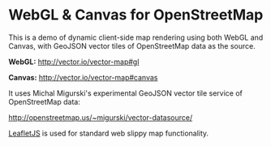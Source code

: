 WebGL & Canvas for OpenStreetMap
===

This is a demo of dynamic client-side map rendering using both WebGL and Canvas, with GeoJSON vector tiles of OpenStreetMap data as the source.

**WebGL:** http://vector.io/vector-map#gl

**Canvas:** http://vector.io/vector-map#canvas

It uses Michal Migurski's experimental GeoJSON vector tile service of OpenStreetMap data:

http://openstreetmap.us/~migurski/vector-datasource/

[LeafletJS](http://leafletjs.com) is used for standard web slippy map functionality.
